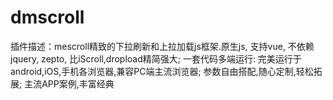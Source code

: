 # dmscroll
插件描述：mescroll精致的下拉刷新和上拉加载js框架.原生js, 支持vue, 不依赖jquery, zepto, 比iScroll,dropload精简强大; 一套代码多端运行: 完美运行于android,iOS,手机各浏览器,兼容PC端主流浏览器; 参数自由搭配,随心定制,轻松拓展; 主流APP案例,丰富经典
